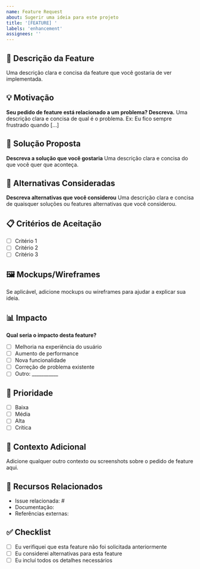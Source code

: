 ```yaml
---
name: Feature Request
about: Sugerir uma ideia para este projeto
title: '[FEATURE] '
labels: 'enhancement'
assignees: ''
---
```


## 🚀 Descrição da Feature
Uma descrição clara e concisa da feature que você gostaria de ver implementada.

## 💡 Motivação
**Seu pedido de feature está relacionado a um problema? Descreva.**
Uma descrição clara e concisa de qual é o problema. Ex: Eu fico sempre frustrado quando [...]

## 🎯 Solução Proposta
**Descreva a solução que você gostaria**
Uma descrição clara e concisa do que você quer que aconteça.

## 🔄 Alternativas Consideradas
**Descreva alternativas que você considerou**
Uma descrição clara e concisa de quaisquer soluções ou features alternativas que você considerou.

## 📋 Critérios de Aceitação
- [ ] Critério 1
- [ ] Critério 2
- [ ] Critério 3

## 🖼️ Mockups/Wireframes
Se aplicável, adicione mockups ou wireframes para ajudar a explicar sua ideia.

## 📊 Impacto
**Qual seria o impacto desta feature?**
- [ ] Melhoria na experiência do usuário
- [ ] Aumento de performance
- [ ] Nova funcionalidade
- [ ] Correção de problema existente
- [ ] Outro: ___________

## 🎯 Prioridade
- [ ] Baixa
- [ ] Média
- [ ] Alta
- [ ] Crítica

## 📝 Contexto Adicional
Adicione qualquer outro contexto ou screenshots sobre o pedido de feature aqui.

## 🔗 Recursos Relacionados
- Issue relacionada: #
- Documentação: 
- Referências externas:

## ✅ Checklist
- [ ] Eu verifiquei que esta feature não foi solicitada anteriormente
- [ ] Eu considerei alternativas para esta feature
- [ ] Eu incluí todos os detalhes necessários